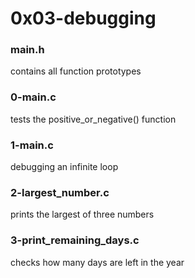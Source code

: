 # 0x03-debugging

### main.h
contains all function prototypes

### 0-main.c
tests the positive_or_negative()
function

### 1-main.c
debugging an infinite loop

### 2-largest_number.c
prints the largest of three
numbers

### 3-print_remaining_days.c
checks how many days are left
in the year
